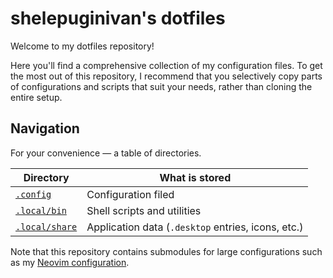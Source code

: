 # shelepuginivan's dotfiles

Welcome to my dotfiles repository! 

Here you'll find a comprehensive collection of my configuration files. To get
the most out of this repository, I recommend that you selectively copy parts of
configurations and scripts that suit your needs, rather than cloning the entire
setup.

## Navigation

For your convenience &mdash; a table of directories.

| Directory                                                                           | What is stored                                     |
|-------------------------------------------------------------------------------------|----------------------------------------------------|
| [`.config`](https://github.com/shelepuginivan/dotfiles/tree/main/.config)           | Configuration filed                                |
| [`.local/bin`](https://github.com/shelepuginivan/dotfiles/tree/main/.local/bin)     | Shell scripts and utilities                        |
| [`.local/share`](https://github.com/shelepuginivan/dotfiles/tree/main/.local/share) | Application data (`.desktop` entries, icons, etc.) |

Note that this repository contains submodules for large configurations such as
my [Neovim configuration](https://github.com/shelepuginivan/init.lua).
